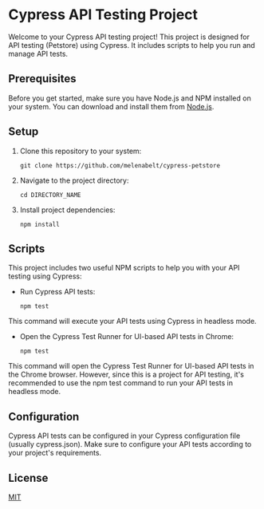 # Cypress API Testing Project

Welcome to your Cypress API testing project! This project is designed for API testing (Petstore) using Cypress. It includes scripts to help you run and manage API tests.

## Prerequisites

Before you get started, make sure you have Node.js and NPM installed on your system. You can download and install them from [Node.js](https://nodejs.org/).

## Setup

1. Clone this repository to your system:

   ```shell
   git clone https://github.com/melenabelt/cypress-petstore
   ```

2. Navigate to the project directory:

   ```shell
   cd DIRECTORY_NAME
   ```

3. Install project dependencies:

   ```shell
   npm install
   ```

## Scripts

This project includes two useful NPM scripts to help you with your API testing using Cypress:

- Run Cypress API tests:

   ```shell
   npm test
   ```
This command will execute your API tests using Cypress in headless mode.

- Open the Cypress Test Runner for UI-based API tests in Chrome:
  
   ```shell
   npm test
   ```
This command will open the Cypress Test Runner for UI-based API tests in the Chrome browser. However, since this is a project for API testing, it's recommended to use the npm test command to run your API tests in headless mode.

## Configuration

Cypress API tests can be configured in your Cypress configuration file (usually cypress.json). Make sure to configure your API tests according to your project's requirements.

## License

[MIT](https://choosealicense.com/licenses/mit/)
